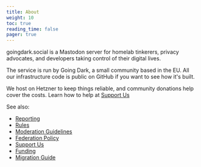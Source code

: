 ```yaml
---
title: About
weight: 10
toc: true
reading_time: false
pager: true
---
```


goingdark.social is a Mastodon server for homelab tinkerers, privacy advocates, and developers taking control of their digital lives.


The service is run by Going Dark, a small community based in the EU. All our infrastructure code is public on GitHub if you want to see how it's built.

We host on Hetzner to keep things reliable, and community donations help cover the costs. Learn how to help at [Support Us](/docs/user/support-us/)



See also:

- [Reporting](/docs/user/reporting/)
- [Rules](/docs/policies/rules/)
- [Moderation Guidelines](/docs/policies/moderation-guidelines/)
- [Federation Policy](/docs/policies/federation-policy/)
- [Support Us](/docs/user/support-us/)
- [Funding](/docs/overview/funding/)
- [Migration Guide](/docs/user/migration/)

